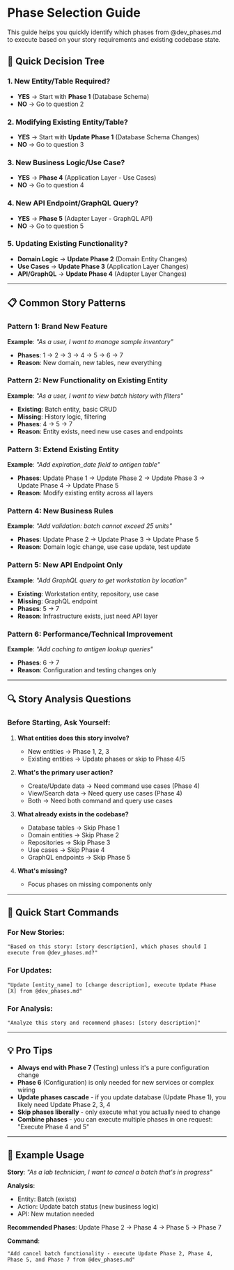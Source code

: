 # Phase Selection Guide

This guide helps you quickly identify which phases from @dev_phases.md to execute based on your story requirements and existing codebase state.

## 🎯 Quick Decision Tree

### 1. **New Entity/Table Required?**
- **YES** → Start with **Phase 1** (Database Schema)
- **NO** → Go to question 2

### 2. **Modifying Existing Entity/Table?**
- **YES** → Start with **Update Phase 1** (Database Schema Changes)
- **NO** → Go to question 3

### 3. **New Business Logic/Use Case?**
- **YES** → **Phase 4** (Application Layer - Use Cases)
- **NO** → Go to question 4

### 4. **New API Endpoint/GraphQL Query?**
- **YES** → **Phase 5** (Adapter Layer - GraphQL API)
- **NO** → Go to question 5

### 5. **Updating Existing Functionality?**
- **Domain Logic** → **Update Phase 2** (Domain Entity Changes)
- **Use Cases** → **Update Phase 3** (Application Layer Changes)
- **API/GraphQL** → **Update Phase 4** (Adapter Layer Changes)

---

## 📋 Common Story Patterns

### **Pattern 1: Brand New Feature**
**Example**: *"As a user, I want to manage sample inventory"*
- **Phases**: 1 → 2 → 3 → 4 → 5 → 6 → 7
- **Reason**: New domain, new tables, new everything

### **Pattern 2: New Functionality on Existing Entity**
**Example**: *"As a user, I want to view batch history with filters"*
- **Existing**: Batch entity, basic CRUD
- **Missing**: History logic, filtering
- **Phases**: 4 → 5 → 7
- **Reason**: Entity exists, need new use cases and endpoints

### **Pattern 3: Extend Existing Entity**
**Example**: *"Add expiration_date field to antigen table"*
- **Phases**: Update Phase 1 → Update Phase 2 → Update Phase 3 → Update Phase 4 → Update Phase 5
- **Reason**: Modify existing entity across all layers

### **Pattern 4: New Business Rules**
**Example**: *"Add validation: batch cannot exceed 25 units"*
- **Phases**: Update Phase 2 → Update Phase 3 → Update Phase 5
- **Reason**: Domain logic change, use case update, test update

### **Pattern 5: New API Endpoint Only**
**Example**: *"Add GraphQL query to get workstation by location"*
- **Existing**: Workstation entity, repository, use case
- **Missing**: GraphQL endpoint
- **Phases**: 5 → 7
- **Reason**: Infrastructure exists, just need API layer

### **Pattern 6: Performance/Technical Improvement**
**Example**: *"Add caching to antigen lookup queries"*
- **Phases**: 6 → 7
- **Reason**: Configuration and testing changes only

---

## 🔍 Story Analysis Questions

### **Before Starting, Ask Yourself:**

1. **What entities does this story involve?**
    - New entities → Phase 1, 2, 3
    - Existing entities → Update phases or skip to Phase 4/5

2. **What's the primary user action?**
    - Create/Update data → Need command use cases (Phase 4)
    - View/Search data → Need query use cases (Phase 4)
    - Both → Need both command and query use cases

3. **What already exists in the codebase?**
    - Database tables → Skip Phase 1
    - Domain entities → Skip Phase 2
    - Repositories → Skip Phase 3
    - Use cases → Skip Phase 4
    - GraphQL endpoints → Skip Phase 5

4. **What's missing?**
    - Focus phases on missing components only

---

## 🚀 Quick Start Commands

### **For New Stories:**
```
"Based on this story: [story description], which phases should I execute from @dev_phases.md?"
```

### **For Updates:**
```
"Update [entity_name] to [change description], execute Update Phase [X] from @dev_phases.md"
```

### **For Analysis:**
```
"Analyze this story and recommend phases: [story description]"
```

---

## 💡 Pro Tips

- **Always end with Phase 7** (Testing) unless it's a pure configuration change
- **Phase 6** (Configuration) is only needed for new services or complex wiring
- **Update phases cascade** - if you update database (Update Phase 1), you likely need Update Phase 2, 3, 4
- **Skip phases liberally** - only execute what you actually need to change
- **Combine phases** - you can execute multiple phases in one request: "Execute Phase 4 and 5"

---

## 🎯 Example Usage

**Story**: *"As a lab technician, I want to cancel a batch that's in progress"*

**Analysis**:
- Entity: Batch (exists)
- Action: Update batch status (new business logic)
- API: New mutation needed

**Recommended Phases**: Update Phase 2 → Phase 4 → Phase 5 → Phase 7

**Command**:
```
"Add cancel batch functionality - execute Update Phase 2, Phase 4, Phase 5, and Phase 7 from @dev_phases.md"
```
